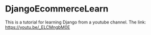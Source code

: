 # DjangoEcommerceLearn
 This is a tutorial for learning Django from a youtube channel. The link:
 https://youtu.be/_ELCMngbM0E
